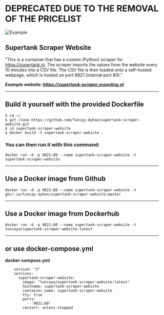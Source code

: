 # DEPRECATED DUE TO THE REMOVAL OF THE PRICELIST

![Example](https://ha.moonling.nl/local/websites/images/supertank-scraper-moonling-nl.png)

## Supertank Scraper Website 

"This is a container that has a custom (Python) scraper for https://supertank.nl. The scraper imports the values from the website every 10 minutes into a CSV file. The CSV file is then loaded onto a self-hosted webpage, which is hosted on port 9821 (internal port 80)."

_**Example website: https://supertank-scraper.moonling.nl**_

----------------

## Build it yourself with the provided **Dockerfile**
```
$ cd ~/
$ git clone https://github.com/Tuncay-Ayhan/supertank-scraper-website.git
$ cd supertank-scraper-website
$ docker build -t supertank-scraper-website .
```

### You can then run it with this command:
```
docker run -d -p 9821:80 --name supertank-scraper-website -t supertank-scraper-website
```

----------------

## Use a Docker image from Github
```
docker run -d -p 9821:80 --name supertank-scraper-website -t ghcr.io/tuncay-ayhan/supertank-scraper-website:master

```

----------------

## Use a Docker image from Dockerhub
```
docker run -d -p 9821:80 --name supertank-scraper-website -t tuncaya/supertank-scraper-website:latest
```

----------------

## or use **docker-compose.yml**
**docker-compose.yml** 

```
    version: "3"
    services:
      supertank-scraper-website:
        image: "tuncaya/supertank-scraper-website:latest"
        hostname: supertank-scraper-website
        container_name: supertank-scraper-website
        tty: true
        ports:
          - '9821:80'
        restart: unless-stopped
```
